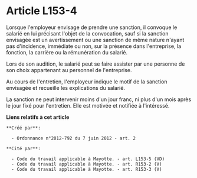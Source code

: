 # Article L153-4

Lorsque l'employeur envisage de prendre une sanction, il convoque le salarié en lui précisant l'objet de la convocation, sauf
si la sanction envisagée est un avertissement ou une sanction de même nature n'ayant pas d'incidence, immédiate ou non, sur
la présence dans l'entreprise, la fonction, la carrière ou la rémunération du salarié. 

Lors de son audition, le salarié peut se faire assister par une personne de son choix appartenant au personnel de
l'entreprise. 

Au cours de l'entretien, l'employeur indique le motif de la sanction envisagée et recueille les explications du salarié. 

La sanction ne peut intervenir moins d'un jour franc, ni plus d'un mois après le jour fixé pour l'entretien. Elle est motivée
et notifiée à l'intéressé.

**Liens relatifs à cet article**

	**Créé par**:

	  - Ordonnance n°2012-792 du 7 juin 2012 - art. 2

	**Cité par**:

	  - Code du travail applicable à Mayotte. - art. L153-5 (VD)
	  - Code du travail applicable à Mayotte. - art. R153-2 (V)
	  - Code du travail applicable à Mayotte. - art. R153-3 (V)
